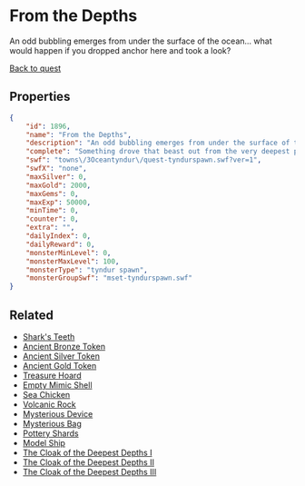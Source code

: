 # From the Depths

An odd bubbling emerges from under the surface of the ocean... what would happen if you dropped anchor here and took a look?

[Back to quest](../quests.md)

## Properties

```json
{
    "id": 1896,
    "name": "From the Depths",
    "description": "An odd bubbling emerges from under the surface of the ocean... what would happen if you dropped anchor here and took a look?",
    "complete": "Something drove that beast out from the very deepest parts of Tyndur's Depths... but what?",
    "swf": "towns\/3Oceantyndur\/quest-tyndurspawn.swf?ver=1",
    "swfX": "none",
    "maxSilver": 0,
    "maxGold": 2000,
    "maxGems": 0,
    "maxExp": 50000,
    "minTime": 0,
    "counter": 0,
    "extra": "",
    "dailyIndex": 0,
    "dailyReward": 0,
    "monsterMinLevel": 0,
    "monsterMaxLevel": 100,
    "monsterType": "tyndur spawn",
    "monsterGroupSwf": "mset-tyndurspawn.swf"
}
```

## Related

- [Shark's Teeth](../items/18145-shark-s-teeth.md)
- [Ancient Bronze Token](../items/18146-ancient-bronze-token.md)
- [Ancient Silver Token](../items/18147-ancient-silver-token.md)
- [Ancient Gold Token](../items/18148-ancient-gold-token.md)
- [Treasure Hoard](../items/18149-treasure-hoard.md)
- [Empty Mimic Shell](../items/18150-empty-mimic-shell.md)
- [Sea Chicken](../items/18151-sea-chicken.md)
- [Volcanic Rock](../items/18152-volcanic-rock.md)
- [Mysterious Device](../items/18153-mysterious-device.md)
- [Mysterious Bag](../items/18154-mysterious-bag.md)
- [Pottery Shards](../items/18155-pottery-shards.md)
- [Model Ship](../items/18156-model-ship.md)
- [The Cloak of the Deepest Depths I](../items/20687-the-cloak-of-the-deepest-depths-i.md)
- [The Cloak of the Deepest Depths II](../items/20688-the-cloak-of-the-deepest-depths-ii.md)
- [The Cloak of the Deepest Depths III](../items/20689-the-cloak-of-the-deepest-depths-iii.md)

